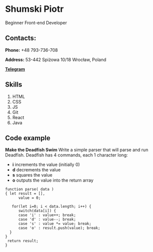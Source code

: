 # Shumski Piotr
Beginner Front-end Developer

## Contacts:
**Phone:** +48 793-736-708

**Address:** 53-442 Spiżowa 10/18
Wrocław, Poland

[**Telegram**](https://t.me/petr1k27)

## Skills
1. HTML
2. CSS
3. JS
4. Git
5. React
6. Java

## Code example
**Make the Deadfish Swim**
Write a simple parser that will parse and run Deadfish. Deadfish has 4 commands, each 1 character long:
+ **i** increments the value (initially 0)
+ **d** decrements the value
+ **s** squares the value
+ **o** outputs the value into the return array


``` 
function parse( data )
{ let result = [],
      value = 0;  
 
   for(let i=0; i < data.length; i++) {
      switch(data[i]) {
      case 'i' : value++; break;
      case 'd' : value--; break;
      case 's' : value *= value; break;
      case 'o' : result.push(value); break;
  }
}  
 return result;  
} 
```
